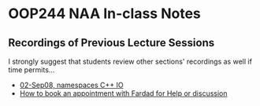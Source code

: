 # OOP244 NAA In-class Notes
## Recordings of Previous Lecture Sessions
I strongly suggest that students review other sections' recordings as well if time permits...

- [02-Sep08, namespaces C++ IO](https://youtu.be/M65ko09vFkg)
- [How to book an appointment with Fardad for Help or discussion](https://youtu.be/4pnVGeDpTck)

